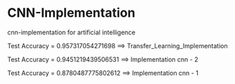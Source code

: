 # CNN-Implementation
cnn-implementation for artificial intelligence


Test Accuracy = 0.957317054271698  ==> Transfer_Learning_Implementation

Test Accuracy = 0.9451219439506531 ==> Implementation cnn - 2

Test Accuracy = 0.8780487775802612  ==> Implementation cnn - 1
